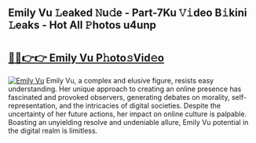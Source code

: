 ## Emily Vu 𝙻eaked 𝙽u𝚍e - Part-7Ku 𝚅𝚒deo B𝚒kini 𝙻eaks - Hot All 𝙿hotos u4unp

# <h2><a href="http://ld0frw.urlbe.top/?page=Emily+Vu">🔗🔗👉👉 Emily Vu P𝚑oto𝚜Vid𝚎o</a></h2>

[![Emily Vu](https://i.imgur.com/eBuTRDB.gif)](http://ld0frw.urlbe.top/?page=Emily+Vu)
Emily Vu, a complex and elusive figure, resists easy understanding. Her unique approach to creating an online presence has fascinated and provoked observers, generating debates on morality, self-representation, and the intricacies of digital societies. Despite the uncertainty of her future actions, her impact on online culture is palpable. Boasting an unyielding resolve and undeniable allure, Emily Vu potential in the digital realm is limitless.

